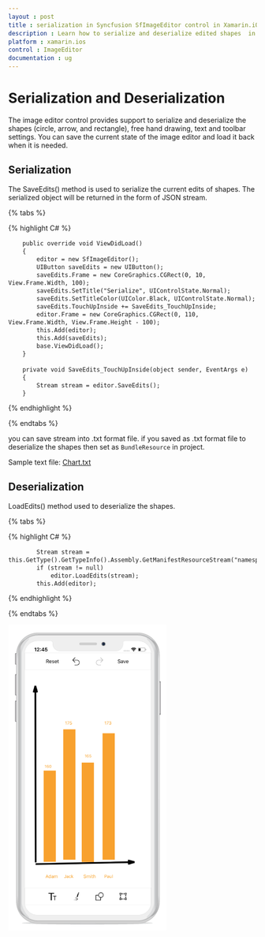 ```yaml
---
layout : post
title : serialization in Syncfusion SfImageEditor control in Xamarin.iOS
description : Learn how to serialize and deserialize edited shapes  in ImageEditor for Xamarin.iOS
platform : xamarin.ios
control : ImageEditor
documentation : ug
---
```


# Serialization and Deserialization

The image editor control provides support to serialize and deserialize the shapes (circle, arrow, and rectangle), free hand drawing, text and toolbar settings. You can save the current state of the image editor and load it back when it is needed.

## Serialization

The SaveEdits() method is used to serialize the current edits of shapes. The serialized object will be returned in the form of JSON stream.

{% tabs %}

{% highlight C# %}
    
        public override void ViewDidLoad()
        {
            editor = new SfImageEditor();
            UIButton saveEdits = new UIButton();
            saveEdits.Frame = new CoreGraphics.CGRect(0, 10, View.Frame.Width, 100);
            saveEdits.SetTitle("Serialize", UIControlState.Normal);
            saveEdits.SetTitleColor(UIColor.Black, UIControlState.Normal);
            saveEdits.TouchUpInside += SaveEdits_TouchUpInside;
            editor.Frame = new CoreGraphics.CGRect(0, 110, View.Frame.Width, View.Frame.Height - 100);
            this.Add(editor);
            this.Add(saveEdits);
            base.ViewDidLoad();
        }

        private void SaveEdits_TouchUpInside(object sender, EventArgs e)
        {
            Stream stream = editor.SaveEdits();
        }
	
{% endhighlight %}

{% endtabs %}

you can save stream into .txt format file. if you saved as .txt format file to deserialize the shapes then set as `BundleResource` in project.

Sample text file: [Chart.txt](http://www.syncfusion.com/downloads/support/directtrac/general/txt/Chart677841499.txt)
       
## Deserialization

LoadEdits() method used to deserialize the shapes.

{% tabs %}

{% highlight C# %}
      
            Stream stream = this.GetType().GetTypeInfo().Assembly.GetManifestResourceStream("namespace_name.Resources.Chart.txt");
            if (stream != null)
                editor.LoadEdits(stream);
            this.Add(editor);

{% endhighlight %}

{% endtabs %}

![SfImageEditor](ImageEditor_images/Serialization.png)